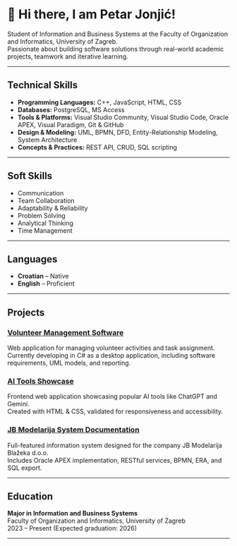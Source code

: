 # 👋 Hi there, I am Petar Jonjić!

Student of Information and Business Systems at the Faculty of Organization and Informatics, University of Zagreb.  
Passionate about building software solutions through real-world academic projects, teamwork and iterative learning.  

---

## Technical Skills

- **Programming Languages:** C++, JavaScript, HTML, CSS
- **Databases:** PostgreSQL, MS Access
- **Tools & Platforms:** Visual Studio Community, Visual Studio Code, Oracle APEX, Visual Paradigm, Git & GitHub
- **Design & Modeling:** UML, BPMN, DFD, Entity-Relationship Modeling, System Architecture
- **Concepts & Practices:** REST API, CRUD, SQL scripting

---

## Soft Skills

- Communication
- Team Collaboration
- Adaptability & Reliability
- Problem Solving
- Analytical Thinking
- Time Management

---

## Languages

- **Croatian** – Native  
- **English** – Proficient

---

## Projects

### [Volunteer Management Software](https://github.com/petarjonjic/Volunteer-Management-Software)
Web application for managing volunteer activities and task assignment.  
Currently developing in C# as a desktop application, including software requirements, UML models, and reporting.

### [AI Tools Showcase](https://github.com/petarjonjic/AI-Tools-Showcase)
Frontend web application showcasing popular AI tools like ChatGPT and Gemini.  
Created with HTML & CSS, validated for responsiveness and accessibility.

### [JB Modelarija System Documentation](https://github.com/petarjonjic/jb-modelarija-system)
Full-featured information system designed for the company JB Modelarija Blažeka d.o.o.  
Includes Oracle APEX implementation, RESTful services, BPMN, ERA, and SQL export.

---

## Education

**Major in Information and Business Systems**  
Faculty of Organization and Informatics, University of Zagreb  
2023 – Present (Expected graduation: 2026)

---

